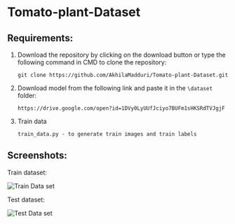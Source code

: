 # Tomato-plant-Dataset

<b><h2> Requirements: </h2></b>
1. Download the repository by clicking on the download button or type the following command in CMD to clone the repository:

       git clone https://github.com/AkhilaMadduri/Tomato-plant-Dataset.git

2. Download model from the following link and paste it in the `\dataset` folder:

       https://drive.google.com/open?id=1DVy0LyUUfJciyo7BUFm1sHKSRdTVJgjF
       
3. Train data
             
       train_data.py - to generate train images and train labels
       
<b><h2> Screenshots: </h2></b>

Train dataset: 

![](screenshots/dataset.png "Train Data set")

Test dataset:

![](screenshots/datasset1.png "Test Data set")
